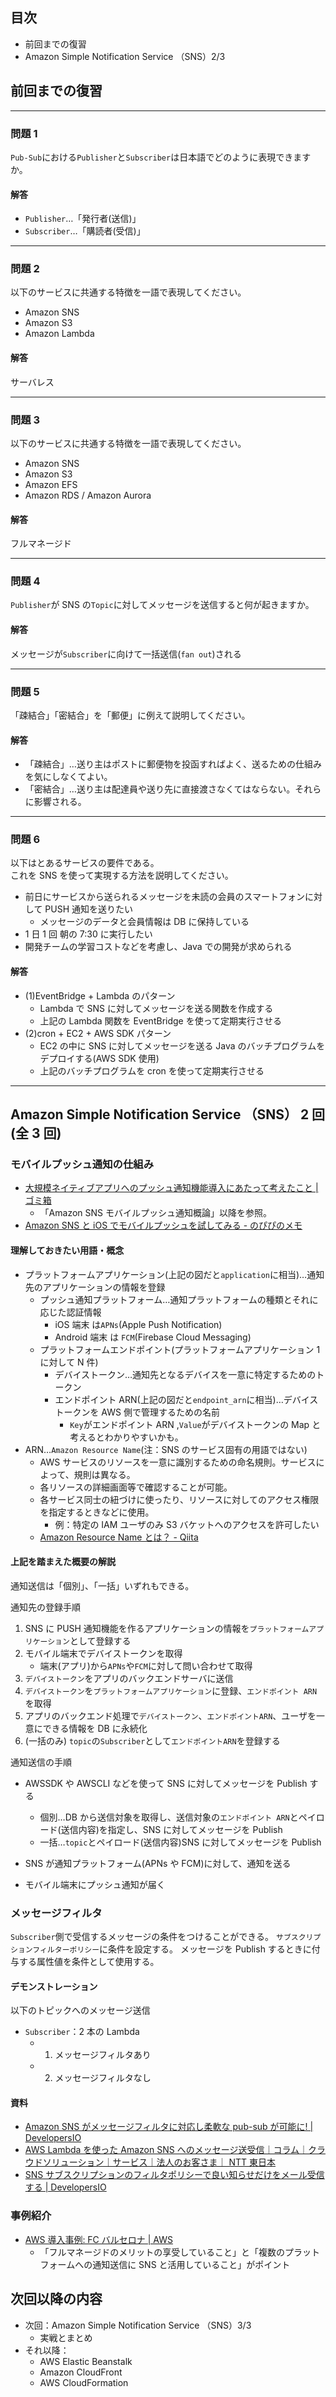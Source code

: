 ## 目次

-   前回までの復習
-   Amazon Simple Notification Service （SNS）2/3

## 前回までの復習

---

### 問題 1

`Pub-Sub`における`Publisher`と`Subscriber`は日本語でどのように表現できますか。

#### 解答

-   `Publisher`…「発行者(送信)」
-   `Subscriber`…「購読者(受信)」

---

### 問題 2

以下のサービスに共通する特徴を一語で表現してください。

-   Amazon SNS
-   Amazon S3
-   Amazon Lambda

#### 解答

サーバレス

---

### 問題 3

以下のサービスに共通する特徴を一語で表現してください。

-   Amazon SNS
-   Amazon S3
-   Amazon EFS
-   Amazon RDS / Amazon Aurora

#### 解答

フルマネージド

---

### 問題 4

`Publisher`が SNS の`Topic`に対してメッセージを送信すると何が起きますか。

#### 解答

メッセージが`Subscriber`に向けて一括送信(`fan out`)される

---

### 問題 5

「疎結合」「密結合」を「郵便」に例えて説明してください。

#### 解答

-   「疎結合」…送り主はポストに郵便物を投函すればよく、送るための仕組みを気にしなくてよい。
-   「密結合」…送り主は配達員や送り先に直接渡さなくてはならない。それらに影響される。

---

### 問題 6

以下はとあるサービスの要件である。  
これを SNS を使って実現する方法を説明してください。

-   前日にサービスから送られるメッセージを未読の会員のスマートフォンに対して PUSH 通知を送りたい
    -   メッセージのデータと会員情報は DB に保持している
-   1 日 1 回 朝の 7:30 に実行したい
-   開発チームの学習コストなどを考慮し、Java での開発が求められる

#### 解答

-   (1)EventBridge + Lambda のパターン
    -   Lambda で SNS に対してメッセージを送る関数を作成する
    -   上記の Lambda 関数を EventBridge を使って定期実行させる
-   (2)cron + EC2 + AWS SDK パターン
    -   EC2 の中に SNS に対してメッセージを送る Java のバッチプログラムをデプロイする(AWS SDK 使用)
    -   上記のバッチプログラムを cron を使って定期実行させる

---

## Amazon Simple Notification Service （SNS） 2 回(全 3 回)

### モバイルプッシュ通知の仕組み

-   [大規模ネイティブアプリへのプッシュ通知機能導入にあたって考えたこと | ゴミ箱](https://53ningen.com/native-app-push-notification/)
    -   「Amazon SNS モバイルプッシュ通知概論」以降を参照。
-   [Amazon SNS と iOS でモバイルプッシュを試してみる - のぴぴのメモ](https://nopipi.hatenablog.com/entry/2019/02/17/024158)

#### 理解しておきたい用語・概念

-   プラットフォームアプリケーション(上記の図だと`application`に相当)…通知先のアプリケーションの情報を登録
    -   プッシュ通知プラットフォーム…通知プラットフォームの種類とそれに応じた認証情報
        -   iOS 端末 は`APNs`(Apple Push Notification)
        -   Android 端末 は `FCM`(Firebase Cloud Messaging)
    -   プラットフォームエンドポイント(プラットフォームアプリケーション 1 に対して N 件)
        -   デバイストークン…通知先となるデバイスを一意に特定するためのトークン
        -   エンドポイント ARN(上記の図だと`endpoint_arn`に相当)…デバイストークンを AWS 側で管理するための名前
            -   `Key`がエンドポイント ARN ,`Value`がデバイストークンの Map と考えるとわかりやすいかも。
-   ARN…`Amazon Resource Name`(注：SNS のサービス固有の用語ではない)
    -   AWS サービスのリソースを一意に識別するための命名規則。サービスによって、規則は異なる。
    -   各リソースの詳細画面等で確認することが可能。
    -   各サービス同士の紐づけに使ったり、リソースに対してのアクセス権限を指定するときなどに使用。
        -   例：特定の IAM ユーザのみ S3 バケットへのアクセスを許可したい
    -   [Amazon Resource Name とは？ - Qiita](https://qiita.com/miyuki_samitani/items/4bcfa6343d710f4f9354)

#### 上記を踏まえた概要の解説

通知送信は「個別」、「一括」いずれもできる。

通知先の登録手順

1. SNS に PUSH 通知機能を作るアプリケーションの情報を`プラットフォームアプリケーション`として登録する
2. モバイル端末でデバイストークンを取得
    - 端末(アプリ)から`APNs`や`FCM`に対して問い合わせて取得
3. `デバイストークン`をアプリのバックエンドサーバに送信
4. `デバイストークン`を`プラットフォームアプリケーション`に登録、`エンドポイント ARN` を取得
5. アプリのバックエンド処理で`デバイストークン`、`エンドポイントARN`、ユーザを一意にできる情報を DB に永続化
6. (一括のみ) `topic`の`Subscriber`として`エンドポイントARN`を登録する

通知送信の手順

-   AWSSDK や AWSCLI などを使って SNS に対してメッセージを Publish する

    -   個別…DB から送信対象を取得し、送信対象の`エンドポイント ARN`とペイロード(送信内容)を指定し、SNS に対してメッセージを Publish
    -   一括…`topic`とペイロード(送信内容)SNS に対してメッセージを Publish

-   SNS が通知プラットフォーム(APNs や FCM)に対して、通知を送る
-   モバイル端末にプッシュ通知が届く

### メッセージフィルタ

`Subscriber`側で受信するメッセージの条件をつけることができる。
`サブスクリプションフィルターポリシー`に条件を設定する。
メッセージを Publish するときに付与する属性値を条件として使用する。

#### デモンストレーション

以下のトピックへのメッセージ送信

-   `Subscriber`：2 本の Lambda
    -   1. メッセージフィルタあり
    -   2. メッセージフィルタなし

#### 資料

-   [Amazon SNS がメッセージフィルタに対応し柔軟な pub-sub が可能に! | DevelopersIO](https://dev.classmethod.jp/articles/routing-pubsub-messages-with-amazon-sns-message-filtering/)
-   [AWS Lambda を使った Amazon SNS へのメッセージ送受信｜コラム｜クラウドソリューション｜サービス｜法人のお客さま｜ NTT 東日本](https://business.ntt-east.co.jp/content/cloudsolution/column-try-29.html)
-   [SNS サブスクリプションのフィルタポリシーで良い知らせだけをメール受信する | DevelopersIO](https://dev.classmethod.jp/articles/sns-subscription-filter-with-mail/)

### 事例紹介

-   [AWS 導入事例: FC バルセロナ | AWS](https://aws.amazon.com/jp/solutions/case-studies/futbol-club-barcelona/)
    -   「フルマネージドのメリットの享受していること」と「複数のプラットフォームへの通知送信に SNS と活用していること」がポイント

## 次回以降の内容

-   次回：Amazon Simple Notification Service （SNS）3/3
    -   実戦とまとめ
-   それ以降：
    -   AWS Elastic Beanstalk
    -   Amazon CloudFront
    -   AWS CloudFormation
